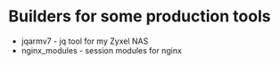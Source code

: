 # Builders for some production tools
* jqarmv7 - jq tool for my Zyxel NAS
* nginx_modules - session modules for nginx
